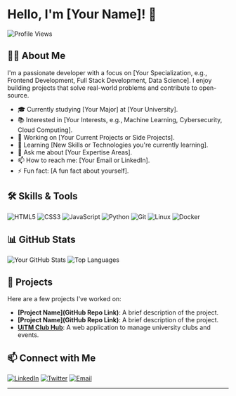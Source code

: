 # Hello, I'm [Your Name]! 👋

![Profile Views](https://komarev.com/ghpvc/?username=yourusername&color=brightgreen)

## 🧑‍💻 About Me
I'm a passionate developer with a focus on [Your Specialization, e.g., Frontend Development, Full Stack Development, Data Science]. I enjoy building projects that solve real-world problems and contribute to open-source.

- 🎓 Currently studying [Your Major] at [Your University].
- 📚 Interested in [Your Interests, e.g., Machine Learning, Cybersecurity, Cloud Computing].
- 🔭 Working on [Your Current Projects or Side Projects].
- 🌱 Learning [New Skills or Technologies you're currently learning].
- 💬 Ask me about [Your Expertise Areas].
- 📫 How to reach me: [Your Email or LinkedIn].
- ⚡ Fun fact: [A fun fact about yourself].

## 🛠️ Skills & Tools
![HTML5](https://img.shields.io/badge/-HTML5-E34F26?logo=html5&logoColor=white&style=flat)
![CSS3](https://img.shields.io/badge/-CSS3-1572B6?logo=css3&logoColor=white&style=flat)
![JavaScript](https://img.shields.io/badge/-JavaScript-F7DF1E?logo=javascript&logoColor=black&style=flat)
![Python](https://img.shields.io/badge/-Python-3776AB?logo=python&logoColor=white&style=flat)
![Git](https://img.shields.io/badge/-Git-F05032?logo=git&logoColor=white&style=flat)
![Linux](https://img.shields.io/badge/-Linux-FCC624?logo=linux&logoColor=black&style=flat)
![Docker](https://img.shields.io/badge/-Docker-2496ED?logo=docker&logoColor=white&style=flat)
<!-- Add more badges as per your skills -->

## 📊 GitHub Stats
![Your GitHub Stats](https://github-readme-stats.vercel.app/api?username=yourusername&show_icons=true&theme=radical)
![Top Languages](https://github-readme-stats.vercel.app/api/top-langs/?username=yourusername&layout=compact&theme=radical)

## 🚀 Projects
Here are a few projects I've worked on:

- **[Project Name](GitHub Repo Link)**: A brief description of the project.
- **[Project Name](GitHub Repo Link)**: A brief description of the project.
- **[UiTM Club Hub](https://github.com/yourusername/UiTM-Club-Hub)**: A web application to manage university clubs and events.

## 📫 Connect with Me
[![LinkedIn](https://img.shields.io/badge/-LinkedIn-0077B5?logo=linkedin&logoColor=white&style=flat)](https://linkedin.com/in/yourusername)
[![Twitter](https://img.shields.io/badge/-Twitter-1DA1F2?logo=twitter&logoColor=white&style=flat)](https://twitter.com/yourusername)
[![Email](https://img.shields.io/badge/-Email-D14836?logo=gmail&logoColor=white&style=flat)](mailto:youremail@example.com)

---
